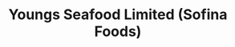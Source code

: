 ---
title: "Youngs Seafood Limited (Sofina Foods)"
url: /grimsby/youngs-seafood-limited-sofina-foods/
shop: seafood
---